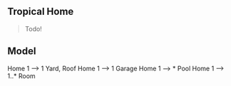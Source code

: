 Tropical Home
-------------
>Todo!

Model
-----
Home 1 --> 1 Yard, Roof
Home 1 --> 1 Garage
Home 1 --> * Pool
Home 1 --> 1..* Room